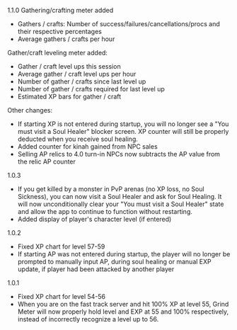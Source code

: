 1.1.0
Gathering/crafting meter added
* Gathers / crafts: Number of success/failures/cancellations/procs and their respective percentages
* Average gathers / crafts per hour

Gather/craft leveling meter added:
* Gather / craft level ups this session
* Average gather / craft level ups per hour
* Number of gather / crafts since last level up
* Number of gather / crafts required for last level up
* Estimated XP bars for gather / craft

Other changes:
* If starting XP is not entered during startup, you will no longer see a "You must visit a Soul Healer" blocker screen. XP counter will still be properly deducted when you receive soul healing.
* Added counter for kinah gained from NPC sales
* Selling AP relics to 4.0 turn-in NPCs now subtracts the AP value from the relic AP counter

1.0.3

* If you get killed by a monster in PvP arenas (no XP loss, no Soul Sickness), you can now visit a Soul Healer and ask for Soul Healing. It will now unconditionally clear your "You must visit a Soul Healer" state and allow the app to continue to function without restarting.
* Added display of player's character level (if entered)

1.0.2
* Fixed XP chart for level 57-59
* If starting AP was not entered during startup, the player will no longer be prompted to manually input AP, during soul healing or manual EXP update, if player had been attacked by another player

1.0.1

* Fixed XP chart for level 54-56
* When you are on the fast track server and hit 100% XP at level 55, Grind Meter will now properly hold level and EXP at 55 and 100% respectively, instead of incorrectly recognize a level up to 56.
